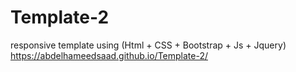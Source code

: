 # Template-2
responsive template using (Html + CSS + Bootstrap + Js + Jquery) 
https://abdelhameedsaad.github.io/Template-2/
